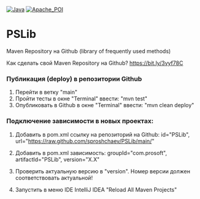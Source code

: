 [![Java](https://img.shields.io/badge/Java-E43222??style=for-the-badge&logo=java&logoColor=FFFFFF)](https://java.com/)
[![Apache_POI](https://img.shields.io/badge/Apache_POI-F7F7F7??style=for-the-badge&logo=Apache&logoColor=C85D38)](https://poi.apache.org/)

# PSLib

Maven Repository на Github (library of frequently used methods)

Как сделать свой Maven Repository на Github? https://bit.ly/3vyf78C

### Публикация (deploy) в репозитории Github 
1. Перейти в ветку "main"
2. Пройти тесты в окне "Terminal" ввести: "mvn test"
3. Опубликовать в Github в окне "Terminal" ввести: "mvn clean deploy"

### Подключение зависимости в новых проектах:
1. Добавить в pom.xml ссылку на репозиторий на Github: id="PSLib", url="https://raw.github.com/sproshchaev/PSLib/main/"

<!--   
  <repositories>

    <repository>
      <id>PSLib</id>
      <url>https://raw.github.com/sproshchaev/PSLib/main/</url>
      <snapshots>
        <enabled>true</enabled>
        <updatePolicy>always</updatePolicy>
      </snapshots>
    </repository>

  </repositories> 
-->

2. Добавить в pom.xml зависимость: groupId="com.prosoft", artifactId="PSLib", version="X.X"

<!--
    <dependency>
      <groupId>com.prosoft</groupId>
      <artifactId>PSLib</artifactId>
      <version>1.2</version>
    </dependency> 
-->

3. Проверить актуальную версию в "version". Номер версии должен соответствовать актуальной! 

4. Запустить в меню IDE IntelliJ IDEA "Reload All Maven Projects"

<!-- Пример проекта для тестирования Java\IDEAProjects2 (класс PSLibTest) -->